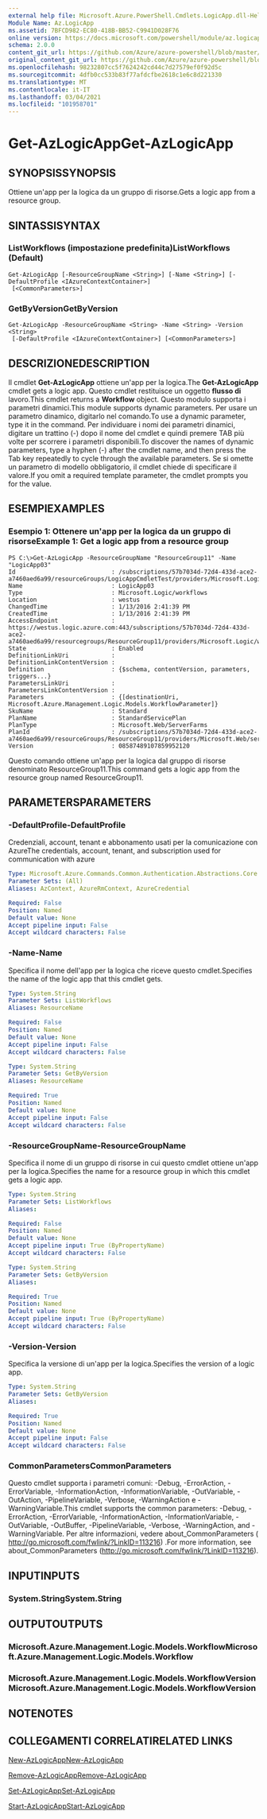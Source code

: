 ```yaml
---
external help file: Microsoft.Azure.PowerShell.Cmdlets.LogicApp.dll-Help.xml
Module Name: Az.LogicApp
ms.assetid: 7BFCD982-EC80-418B-BB52-C9941D028F76
online version: https://docs.microsoft.com/powershell/module/az.logicapp/get-azlogicapp
schema: 2.0.0
content_git_url: https://github.com/Azure/azure-powershell/blob/master/src/LogicApp/LogicApp/help/Get-AzLogicApp.md
original_content_git_url: https://github.com/Azure/azure-powershell/blob/master/src/LogicApp/LogicApp/help/Get-AzLogicApp.md
ms.openlocfilehash: 98232807cc5f7624242cd44c7d27579ef0f92d5c
ms.sourcegitcommit: 4dfb0cc533b83f77afdcfbe2618c1e6c8d221330
ms.translationtype: MT
ms.contentlocale: it-IT
ms.lasthandoff: 03/04/2021
ms.locfileid: "101958701"
---
```

# <span data-ttu-id="04b95-101">Get-AzLogicApp</span><span class="sxs-lookup"><span data-stu-id="04b95-101">Get-AzLogicApp</span></span>

## <span data-ttu-id="04b95-102">SYNOPSIS</span><span class="sxs-lookup"><span data-stu-id="04b95-102">SYNOPSIS</span></span>
<span data-ttu-id="04b95-103">Ottiene un'app per la logica da un gruppo di risorse.</span><span class="sxs-lookup"><span data-stu-id="04b95-103">Gets a logic app from a resource group.</span></span>

## <span data-ttu-id="04b95-104">SINTASSI</span><span class="sxs-lookup"><span data-stu-id="04b95-104">SYNTAX</span></span>

### <span data-ttu-id="04b95-105">ListWorkflows (impostazione predefinita)</span><span class="sxs-lookup"><span data-stu-id="04b95-105">ListWorkflows (Default)</span></span>
```
Get-AzLogicApp [-ResourceGroupName <String>] [-Name <String>] [-DefaultProfile <IAzureContextContainer>]
 [<CommonParameters>]
```

### <span data-ttu-id="04b95-106">GetByVersion</span><span class="sxs-lookup"><span data-stu-id="04b95-106">GetByVersion</span></span>
```
Get-AzLogicApp -ResourceGroupName <String> -Name <String> -Version <String>
 [-DefaultProfile <IAzureContextContainer>] [<CommonParameters>]
```

## <span data-ttu-id="04b95-107">DESCRIZIONE</span><span class="sxs-lookup"><span data-stu-id="04b95-107">DESCRIPTION</span></span>
<span data-ttu-id="04b95-108">Il cmdlet **Get-AzLogicApp** ottiene un'app per la logica.</span><span class="sxs-lookup"><span data-stu-id="04b95-108">The **Get-AzLogicApp** cmdlet gets a logic app.</span></span>
<span data-ttu-id="04b95-109">Questo cmdlet restituisce un oggetto **flusso di** lavoro.</span><span class="sxs-lookup"><span data-stu-id="04b95-109">This cmdlet returns a **Workflow** object.</span></span>
<span data-ttu-id="04b95-110">Questo modulo supporta i parametri dinamici.</span><span class="sxs-lookup"><span data-stu-id="04b95-110">This module supports dynamic parameters.</span></span>
<span data-ttu-id="04b95-111">Per usare un parametro dinamico, digitarlo nel comando.</span><span class="sxs-lookup"><span data-stu-id="04b95-111">To use a dynamic parameter, type it in the command.</span></span>
<span data-ttu-id="04b95-112">Per individuare i nomi dei parametri dinamici, digitare un trattino (-) dopo il nome del cmdlet e quindi premere TAB più volte per scorrere i parametri disponibili.</span><span class="sxs-lookup"><span data-stu-id="04b95-112">To discover the names of dynamic parameters, type a hyphen (-) after the cmdlet name, and then press the Tab key repeatedly to cycle through the available parameters.</span></span>
<span data-ttu-id="04b95-113">Se si omette un parametro di modello obbligatorio, il cmdlet chiede di specificare il valore.</span><span class="sxs-lookup"><span data-stu-id="04b95-113">If you omit a required template parameter, the cmdlet prompts you for the value.</span></span>

## <span data-ttu-id="04b95-114">ESEMPI</span><span class="sxs-lookup"><span data-stu-id="04b95-114">EXAMPLES</span></span>

### <span data-ttu-id="04b95-115">Esempio 1: Ottenere un'app per la logica da un gruppo di risorse</span><span class="sxs-lookup"><span data-stu-id="04b95-115">Example 1: Get a logic app from a resource group</span></span>
```
PS C:\>Get-AzLogicApp -ResourceGroupName "ResourceGroup11" -Name "LogicApp03"
Id                           : /subscriptions/57b7034d-72d4-433d-ace2-a7460aed6a99/resourceGroups/LogicAppCmdletTest/providers/Microsoft.Logic/workflows/LogicApp03
Name                         : LogicApp03
Type                         : Microsoft.Logic/workflows
Location                     : westus
ChangedTime                  : 1/13/2016 2:41:39 PM
CreatedTime                  : 1/13/2016 2:41:39 PM
AccessEndpoint               : https://westus.logic.azure.com:443/subscriptions/57b7034d-72d4-433d-ace2-a7460aed6a99/resourcegroups/ResourceGroup11/providers/Microsoft.Logic/workflows/LogicApp03
State                        : Enabled
DefinitionLinkUri            : 
DefinitionLinkContentVersion : 
Definition                   : {$schema, contentVersion, parameters, triggers...} 
ParametersLinkUri            : 
ParametersLinkContentVersion : 
Parameters                   : {[destinationUri, Microsoft.Azure.Management.Logic.Models.WorkflowParameter]} 
SkuName                      : Standard
PlanName                     : StandardServicePlan
PlanType                     : Microsoft.Web/ServerFarms
PlanId                       : /subscriptions/57b7034d-72d4-433d-ace2-a7460aed6a99/resourceGroups/ResourceGroup11/providers/Microsoft.Web/serverfarms/StandardServicePlan
Version                      : 08587489107859952120
```

<span data-ttu-id="04b95-116">Questo comando ottiene un'app per la logica dal gruppo di risorse denominato ResourceGroup11.</span><span class="sxs-lookup"><span data-stu-id="04b95-116">This command gets a logic app from the resource group named ResourceGroup11.</span></span>

## <span data-ttu-id="04b95-117">PARAMETERS</span><span class="sxs-lookup"><span data-stu-id="04b95-117">PARAMETERS</span></span>

### <span data-ttu-id="04b95-118">-DefaultProfile</span><span class="sxs-lookup"><span data-stu-id="04b95-118">-DefaultProfile</span></span>
<span data-ttu-id="04b95-119">Credenziali, account, tenant e abbonamento usati per la comunicazione con Azure</span><span class="sxs-lookup"><span data-stu-id="04b95-119">The credentials, account, tenant, and subscription used for communication with azure</span></span>

```yaml
Type: Microsoft.Azure.Commands.Common.Authentication.Abstractions.Core.IAzureContextContainer
Parameter Sets: (All)
Aliases: AzContext, AzureRmContext, AzureCredential

Required: False
Position: Named
Default value: None
Accept pipeline input: False
Accept wildcard characters: False
```

### <span data-ttu-id="04b95-120">-Name</span><span class="sxs-lookup"><span data-stu-id="04b95-120">-Name</span></span>
<span data-ttu-id="04b95-121">Specifica il nome dell'app per la logica che riceve questo cmdlet.</span><span class="sxs-lookup"><span data-stu-id="04b95-121">Specifies the name of the logic app that this cmdlet gets.</span></span>

```yaml
Type: System.String
Parameter Sets: ListWorkflows
Aliases: ResourceName

Required: False
Position: Named
Default value: None
Accept pipeline input: False
Accept wildcard characters: False
```

```yaml
Type: System.String
Parameter Sets: GetByVersion
Aliases: ResourceName

Required: True
Position: Named
Default value: None
Accept pipeline input: False
Accept wildcard characters: False
```

### <span data-ttu-id="04b95-122">-ResourceGroupName</span><span class="sxs-lookup"><span data-stu-id="04b95-122">-ResourceGroupName</span></span>
<span data-ttu-id="04b95-123">Specifica il nome di un gruppo di risorse in cui questo cmdlet ottiene un'app per la logica.</span><span class="sxs-lookup"><span data-stu-id="04b95-123">Specifies the name for a resource group in which this cmdlet gets a logic app.</span></span>

```yaml
Type: System.String
Parameter Sets: ListWorkflows
Aliases:

Required: False
Position: Named
Default value: None
Accept pipeline input: True (ByPropertyName)
Accept wildcard characters: False
```

```yaml
Type: System.String
Parameter Sets: GetByVersion
Aliases:

Required: True
Position: Named
Default value: None
Accept pipeline input: True (ByPropertyName)
Accept wildcard characters: False
```

### <span data-ttu-id="04b95-124">-Version</span><span class="sxs-lookup"><span data-stu-id="04b95-124">-Version</span></span>
<span data-ttu-id="04b95-125">Specifica la versione di un'app per la logica.</span><span class="sxs-lookup"><span data-stu-id="04b95-125">Specifies the version of a logic app.</span></span>

```yaml
Type: System.String
Parameter Sets: GetByVersion
Aliases:

Required: True
Position: Named
Default value: None
Accept pipeline input: False
Accept wildcard characters: False
```

### <span data-ttu-id="04b95-126">CommonParameters</span><span class="sxs-lookup"><span data-stu-id="04b95-126">CommonParameters</span></span>
<span data-ttu-id="04b95-127">Questo cmdlet supporta i parametri comuni: -Debug, -ErrorAction, -ErrorVariable, -InformationAction, -InformationVariable, -OutVariable, -OutAction, -PipelineVariable, -Verbose, -WarningAction e -WarningVariable.</span><span class="sxs-lookup"><span data-stu-id="04b95-127">This cmdlet supports the common parameters: -Debug, -ErrorAction, -ErrorVariable, -InformationAction, -InformationVariable, -OutVariable, -OutBuffer, -PipelineVariable, -Verbose, -WarningAction, and -WarningVariable.</span></span> <span data-ttu-id="04b95-128">Per altre informazioni, vedere about_CommonParameters ( http://go.microsoft.com/fwlink/?LinkID=113216) .</span><span class="sxs-lookup"><span data-stu-id="04b95-128">For more information, see about_CommonParameters (http://go.microsoft.com/fwlink/?LinkID=113216).</span></span>

## <span data-ttu-id="04b95-129">INPUT</span><span class="sxs-lookup"><span data-stu-id="04b95-129">INPUTS</span></span>

### <span data-ttu-id="04b95-130">System.String</span><span class="sxs-lookup"><span data-stu-id="04b95-130">System.String</span></span>

## <span data-ttu-id="04b95-131">OUTPUT</span><span class="sxs-lookup"><span data-stu-id="04b95-131">OUTPUTS</span></span>

### <span data-ttu-id="04b95-132">Microsoft.Azure.Management.Logic.Models.Workflow</span><span class="sxs-lookup"><span data-stu-id="04b95-132">Microsoft.Azure.Management.Logic.Models.Workflow</span></span>

### <span data-ttu-id="04b95-133">Microsoft.Azure.Management.Logic.Models.WorkflowVersion</span><span class="sxs-lookup"><span data-stu-id="04b95-133">Microsoft.Azure.Management.Logic.Models.WorkflowVersion</span></span>

## <span data-ttu-id="04b95-134">NOTE</span><span class="sxs-lookup"><span data-stu-id="04b95-134">NOTES</span></span>

## <span data-ttu-id="04b95-135">COLLEGAMENTI CORRELATI</span><span class="sxs-lookup"><span data-stu-id="04b95-135">RELATED LINKS</span></span>

[<span data-ttu-id="04b95-136">New-AzLogicApp</span><span class="sxs-lookup"><span data-stu-id="04b95-136">New-AzLogicApp</span></span>](./New-AzLogicApp.md)

[<span data-ttu-id="04b95-137">Remove-AzLogicApp</span><span class="sxs-lookup"><span data-stu-id="04b95-137">Remove-AzLogicApp</span></span>](./Remove-AzLogicApp.md)

[<span data-ttu-id="04b95-138">Set-AzLogicApp</span><span class="sxs-lookup"><span data-stu-id="04b95-138">Set-AzLogicApp</span></span>](./Set-AzLogicApp.md)

[<span data-ttu-id="04b95-139">Start-AzLogicApp</span><span class="sxs-lookup"><span data-stu-id="04b95-139">Start-AzLogicApp</span></span>](./Start-AzLogicApp.md)


